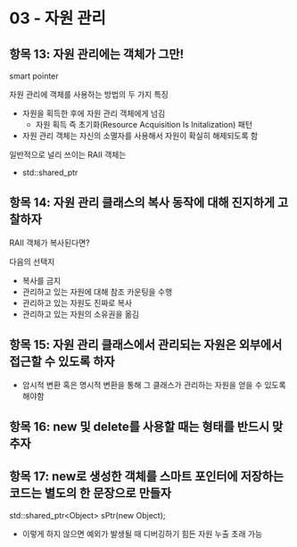 # 03 - 자원 관리
## 항목 13: 자원 관리에는 객체가 그만!
smart pointer

자원 관리에 객체를 사용하는 방법의 두 가지 특징
* 자원을 획득한 후에 자원 관리 객체에게 넘김
  * 자원 획득 즉 초기화(Resource Acquisition Is Initalization) 패턴
* 자원 관리 객체는 자신의 소멸자를 사용해서 자원이 확실히 해제되도록 함

일반적으로 널리 쓰이는 RAII 객체는
* std::shared_ptr

## 항목 14: 자원 관리 클래스의 복사 동작에 대해 진지하게 고찰하자
RAII 객체가 복사된다면?

다음의 선택지
* 복사를 금지
* 관리하고 있는 자원에 대해 참조 카운팅을 수행
* 관리하고 있는 자원도 진짜로 복사
* 관리하고 있는 자원의 소유권을 옮김

## 항목 15: 자원 관리 클래스에서 관리되는 자원은 외부에서 접근할 수 있도록 하자
* 암시적 변환 혹은 명시적 변환을 통해 그 클래스가 관리하는 자원을 얻을 수 있도록 해야함

## 항목 16: new 및 delete를 사용할 때는 형태를 반드시 맞추자

## 항목 17: new로 생성한 객체를 스마트 포인터에 저장하는 코드는 별도의 한 문장으로 만들자
std::shared_ptr\<Object> sPtr(new Object);
* 이렇게 하지 않으면 예외가 발생될 때 디버깅하기 힘든 자원 누출 초래 가능